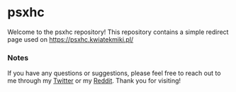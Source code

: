 # psxhc
Welcome to the psxhc repository!
This repository contains a simple redirect page used on https://psxhc.kwiatekmiki.pl/


### Notes
If you have any questions or suggestions, please feel free to reach out to me through my [Twitter](https://twitter.com/KwiatekMikiYT) or my [Reddit](https://reddit.com/u/SubujKwiatekMiki). Thank you for visiting!
